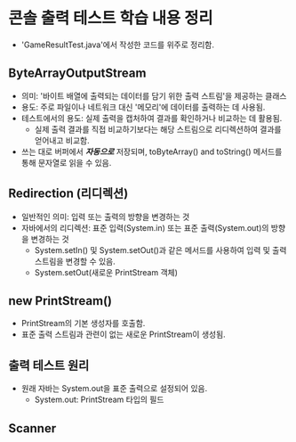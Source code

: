 # 콘솔 출력 테스트 학습 내용 정리
- 'GameResultTest.java'에서 작성한 코드를 위주로 정리함.

## ByteArrayOutputStream
- 의미: '바이트 배열에 출력되는 데이터를 담기 위한 출력 스트림'을 제공하는 클래스
- 용도: 주로 파일이나 네트워크 대신 '메모리'에 데이터를 출력하는 데 사용됨.
- 테스트에서의 용도: 실제 출력을 캡처하여 결과를 확인하거나 비교하는 데 활용됨.
  - 실제 출력 결과를 직접 비교하기보다는 해당 스트림으로 리디렉션하여 결과를 얻어내고 비교함.
- 쓰는 대로 버퍼에서 **_자동으로_** 저장되며, toByteArray() and toString() 메서드를 통해 문자열로 읽을 수 있음.

## Redirection (리디렉션)
- 일반적인 의미: 입력 또는 출력의 방향을 변경하는 것
- 자바에서의 리디렉션: 표준 입력(System.in) 또는 표준 출력(System.out)의 방향을 변경하는 것
  - System.setIn() 및 System.setOut()과 같은 메서드를 사용하여 입력 및 출력 스트림을 변경할 수 있음.
  - System.setOut(새로운 PrintStream 객체)

## new PrintStream()
- PrintStream의 기본 생성자를 호출함. 
- 표준 출력 스트림과 관련이 없는 새로운 PrintStream이 생성됨.

## 출력 테스트 원리
- 원래 자바는 System.out을 표준 출력으로 설정되어 있음.
  - System.out: PrintStream 타입의 필드


## Scanner